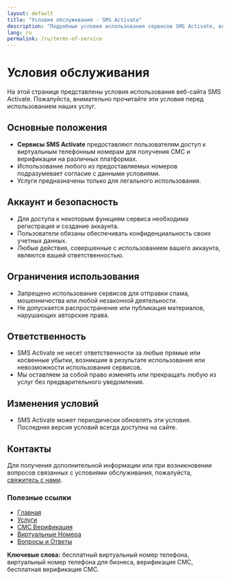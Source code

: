 ```yaml
---
layout: default
title: "Условия обслуживания - SMS Activate"
description: "Подробные условия использования сервисов SMS Activate, включая виртуальные номера и СМС верификацию."
lang: ru
permalink: /ru/terms-of-service
---
```


# Условия обслуживания

На этой странице представлены условия использования веб-сайта SMS Activate. Пожалуйста, внимательно прочитайте эти условия перед использованием наших услуг.

## Основные положения

- **Сервисы SMS Activate** предоставляют пользователям доступ к виртуальным телефонным номерам для получения СМС и верификации на различных платформах.
- Использование любого из предоставляемых номеров подразумевает согласие с данными условиями.
- Услуги предназначены только для легального использования.

## Аккаунт и безопасность

- Для доступа к некоторым функциям сервиса необходима регистрация и создание аккаунта.
- Пользователи обязаны обеспечивать конфиденциальность своих учетных данных.
- Любые действия, совершенные с использованием вашего аккаунта, являются вашей ответственностью.

## Ограничения использования

- Запрещено использование сервисов для отправки спама, мошенничества или любой незаконной деятельности.
- Не допускается распространение или публикация материалов, нарушающих авторские права.

## Ответственность

- SMS Activate не несет ответственности за любые прямые или косвенные убытки, возникшие в результате использования или невозможности использования сервисов.
- Мы оставляем за собой право изменять или прекращать любую из услуг без предварительного уведомления.

## Изменения условий

- SMS Activate может периодически обновлять эти условия. Последняя версия условий всегда доступна на сайте.

## Контакты

Для получения дополнительной информации или при возникновении вопросов связанных с условиями обслуживания, пожалуйста, [свяжитесь с нами](/ru/contact).

### Полезные ссылки

- [Главная](/ru/)
- [Услуги](/ru/services)
- [СМС Верификация](/ru/sms-verification)
- [Виртуальные Номера](/ru/virtual-phone-numbers)
- [Вопросы и Ответы](/ru/faq)

**Ключевые слова:** бесплатный виртуальный номер телефона, виртуальный номер телефона для бизнеса, верификация СМС, бесплатная верификация СМС.